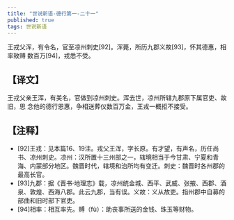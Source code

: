 ```yaml
---
title: "世说新语-德行第一-二十一"
published: true
tags: 世说新语
---
```


王戎父浑，有令名，官至凉州刺史[92]。浑薨，所历九郡义故[93]，怀其德惠，相率致赙
数百万[94]，戎悉不受。

## 【译文】

王戎父亲王浑，有美名，官做到凉州刺史。浑去世，凉州所辖九郡原下属官吏、故旧，思
念他的德行恩惠，争相送葬仪数百万金，王戎一概拒不接受。

## 【注释】

- [92]王戎：见本篇16、19注。戎父王浑，字长原。有才望，有声名，历任尚书、凉州刺史。凉州：汉所置十三州部之一，辖境相当于今甘肃、宁夏和青海、内蒙部分地区。魏晋时代，辖境和治所均有变迁。刺史：魏晋时各州郡的最高长官。
- [93]九郡：据《晋书·地理志》载，凉州统金城、西平、武威、张掖、西郡、酒泉、敦煌、西海八郡。此云九郡，当有误。义故：义从故吏。指州郡中自募的部曲和旧时部下官吏。
- [94]相率：相互率先。赙（fù）：助丧事所送的金钱、珠玉等财物。